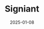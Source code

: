 ---  
layout: startup_page  
title: "Signiant"  
id: "signiant.com"  
permalink: "/signiantsigniant.com01082025/"  
website: "https://www.signiant.com/"  
funding_round: "Majority Growth Investment"  
funding_amount: ""  
investors: "Battery Ventures"  
about: "Signiant provides secure file transfer software for the media and entertainment industry. Its SaaS platform facilitates the quick and secure movement of large media files, addressing the challenges of increasingly complex media production and distribution across various online streaming platforms. The company's flagship products are used by major media and entertainment companies globally."  
markets: "Media and Entertainment, Software as a Service (SaaS), Business/Productivity Software, Media and Information Services (B2B), TMT"  
hq: "Lexington, Massachusetts, United States"  
founded_year: "2000"  
linkedin: "https://www.linkedin.com/company/signiant"  
twitter: "https://twitter.com/signiant"  
instagram: ""  
facebook: "https://www.facebook.com/signiant"  
crunchbase: "https://www.crunchbase.com/organization/signiant"  
pitchbook: "https://pitchbook.com/profiles/company/52954-66"  

date_display: "08-Jan-2025"  
date: "2025-01-08"

# SEO Optimization  
meta_title: "Signiant - Majority Growth Investment"  
meta_description: "Signiant, Signiant provides secure file transfer software for the media and entertainment industry. Its SaaS platform facilitates the quick and secure movement ..."  
meta_keywords: "Signiant, Media and Entertainment, Software as a Service (SaaS), Business/Productivity Software, Media and Information Services (B2B), TMT, Majority Growth Investment funding"  
canonical_url: "https://startup.projectstartups.com/signiantsigniant.com01082025/"  
---